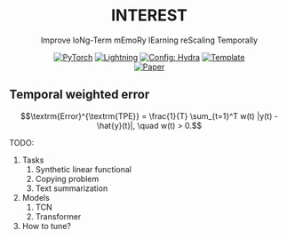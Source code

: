<div align="center">

# INTEREST

Improve loNg-Term mEmoRy lEarning reScaling Temporally

<a href="https://pytorch.org/get-started/locally/"><img alt="PyTorch" src="https://img.shields.io/badge/PyTorch-ee4c2c?logo=pytorch&logoColor=white"></a>
<a href="https://pytorchlightning.ai/"><img alt="Lightning" src="https://img.shields.io/badge/-Lightning-792ee5?logo=pytorchlightning&logoColor=white"></a>
<a href="https://hydra.cc/"><img alt="Config: Hydra" src="https://img.shields.io/badge/Config-Hydra-89b8cd"></a>
<a href="https://github.com/ashleve/lightning-hydra-template"><img alt="Template" src="https://img.shields.io/badge/-Lightning--Hydra--Template-017F2F?style=flat&logo=github&labelColor=gray"></a><br>
[![Paper](http://img.shields.io/badge/paper-arxiv.2307.11462-B31B1B.svg)](https://arxiv.org/abs/2307.11462)
<!-- [![Conference](http://img.shields.io/badge/AnyConference-year-4b44ce.svg)](https://papers.nips.cc/paper/2020) -->

</div>

## Temporal weighted error

$$\textrm{Error}^{\textrm{TPE}} = \frac{1}{T} \sum_{t=1}^T w(t) |y(t) - \hat{y}(t)|, \quad w(t) > 0.$$


TODO:

1. Tasks
   1. Synthetic linear functional
   2. Copying problem
   3. Text summarization
2. Models
   1. TCN
   2. Transformer
3. How to tune? 
